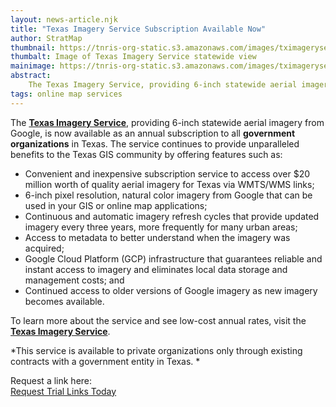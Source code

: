 ```yaml
---
layout: news-article.njk
title: "Texas Imagery Service Subscription Available Now"
author: StratMap
thumbnail: https://tnris-org-static.s3.amazonaws.com/images/tximageryservice_th.jpg
thumbalt: Image of Texas Imagery Service statewide view
mainimage: https://tnris-org-static.s3.amazonaws.com/images/tximageryservice_detail.jpg
abstract:
    The Texas Imagery Service, providing 6-inch statewide aerial imagery from Google, is now available as an annual subscription to all government organizations in Texas.
tags: online map services
---
```



<p class="lead" style="margin-bottom: 5px;">The <a href="/texas-imagery-service"><strong>Texas Imagery Service</strong></a>, providing 6-inch statewide aerial imagery from Google, is now available as an annual subscription to all <strong>government organizations</strong></a> in Texas. The service continues to provide unparalleled benefits to the Texas GIS community by offering features such as:</p>

- Convenient and inexpensive subscription service to access over $20 million worth of quality aerial imagery for Texas via WMTS/WMS links;
- 6-inch pixel resolution, natural color imagery from Google that can be used in your GIS or online map applications;
- Continuous and automatic imagery refresh cycles that provide updated imagery every three years, more frequently for many urban areas;
- Access to metadata to better understand when the imagery was acquired;
- Google Cloud Platform (GCP) infrastructure that guarantees reliable and instant access to imagery and eliminates local data storage and management costs; and
- Continued access to older versions of Google imagery as new imagery becomes available.

<p>To learn more about the service and see low-cost annual rates, visit the <a href="/texas-imagery-service"><strong>Texas Imagery Service</strong></a>.</p>

*This service is available to private organizations only through existing contracts with a government entity in Texas. *

<p>Request a link here:</em><br>
<a class="btn btn-danger btn-lg" href="/google-request">
<i class="glyphicon glyphicon-comment"></i> Request Trial Links Today</a>
</p>
